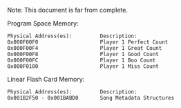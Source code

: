 Note: This document is far from complete.

Program Space Memory:
```
Physical Address(es):         Description: 
0x000F00F0                    Player 1 Perfect Count
0x000F00F4                    Player 1 Great Count
0x000F00F8                    Player 1 Good Count
0x000F00FC                    Player 1 Boo Count
0x000F0100                    Player 1 Miss Count
```
Linear Flash Card Memory:
```
Physical Address(es):         Description: 
0x001B2F50 - 0x001BABD0       Song Metadata Structures
```

